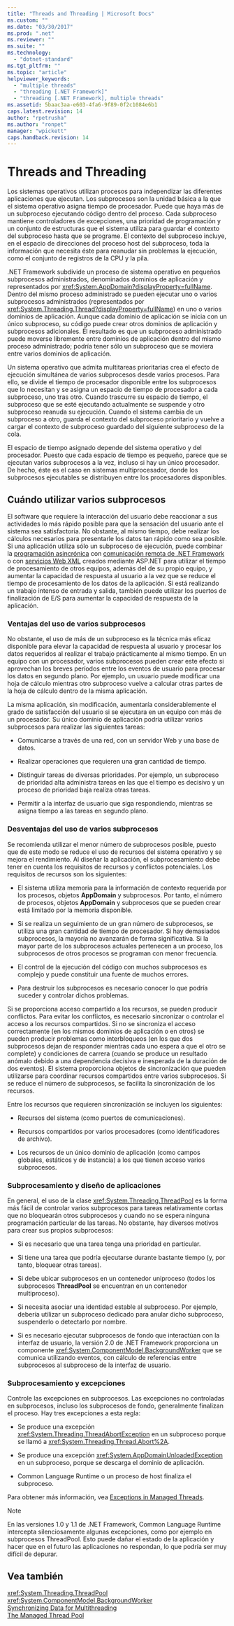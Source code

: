 ```yaml
---
title: "Threads and Threading | Microsoft Docs"
ms.custom: ""
ms.date: "03/30/2017"
ms.prod: ".net"
ms.reviewer: ""
ms.suite: ""
ms.technology: 
  - "dotnet-standard"
ms.tgt_pltfrm: ""
ms.topic: "article"
helpviewer_keywords: 
  - "multiple threads"
  - "threading [.NET Framework]"
  - "threading [.NET Framework], multiple threads"
ms.assetid: 5baac3aa-e603-4fa6-9f89-0f2c1084e6b1
caps.latest.revision: 14
author: "rpetrusha"
ms.author: "ronpet"
manager: "wpickett"
caps.handback.revision: 14
---
```

# Threads and Threading
Los sistemas operativos utilizan procesos para independizar las diferentes aplicaciones que ejecutan.  Los subprocesos son la unidad básica a la que el sistema operativo asigna tiempo de procesador. Puede que haya más de un subproceso ejecutando código dentro del proceso.  Cada subproceso mantiene controladores de excepciones, una prioridad de programación y un conjunto de estructuras que el sistema utiliza para guardar el contexto del subproceso hasta que se programe.  El contexto del subproceso incluye, en el espacio de direcciones del proceso host del subproceso, toda la información que necesita éste para reanudar sin problemas la ejecución, como el conjunto de registros de la CPU y la pila.  
  
 .NET Framework subdivide un proceso de sistema operativo en pequeños subprocesos administrados, denominados dominios de aplicación y representados por <xref:System.AppDomain?displayProperty=fullName>.  Dentro del mismo proceso administrado se pueden ejecutar uno o varios subprocesos administrados \(representados por <xref:System.Threading.Thread?displayProperty=fullName>\) en uno o varios dominios de aplicación.  Aunque cada dominio de aplicación se inicia con un único subproceso, su código puede crear otros dominios de aplicación y subprocesos adicionales.  El resultado es que un subproceso administrado puede moverse libremente entre dominios de aplicación dentro del mismo proceso administrado; podría tener sólo un subproceso que se moviera entre varios dominios de aplicación.  
  
 Un sistema operativo que admita multitareas prioritarias crea el efecto de ejecución simultánea de varios subprocesos desde varios procesos.  Para ello, se divide el tiempo de procesador disponible entre los subprocesos que lo necesitan y se asigna un espacio de tiempo de procesador a cada subproceso, uno tras otro.  Cuando trascurre su espacio de tiempo, el subproceso que se esté ejecutando actualmente se suspende y otro subproceso reanuda su ejecución.  Cuando el sistema cambia de un subproceso a otro, guarda el contexto del subproceso prioritario y vuelve a cargar el contexto de subproceso guardado del siguiente subproceso de la cola.  
  
 El espacio de tiempo asignado depende del sistema operativo y del procesador.  Puesto que cada espacio de tiempo es pequeño, parece que se ejecutan varios subprocesos a la vez, incluso si hay un único procesador.  De hecho, éste es el caso en sistemas multiprocesador, donde los subprocesos ejecutables se distribuyen entre los procesadores disponibles.  
  
## Cuándo utilizar varios subprocesos  
 El software que requiere la interacción del usuario debe reaccionar a sus actividades lo más rápido posible para que la sensación del usuario ante el sistema sea satisfactoria.  No obstante, al mismo tiempo, debe realizar los cálculos necesarios para presentarle los datos tan rápido como sea posible.  Si una aplicación utiliza sólo un subproceso de ejecución, puede combinar la [programación asincrónica](../../../docs/standard/asynchronous-programming-patterns/calling-synchronous-methods-asynchronously.md) con [comunicación remota de .NET Framework](http://msdn.microsoft.com/es-es/eccb1d31-0a22-417a-97fd-f4f1f3aa4462) o con [servicios Web XML](http://msdn.microsoft.com/es-es/1e64af78-d705-4384-b08d-591a45f4379c) creados mediante ASP.NET para utilizar el tiempo de procesamiento de otros equipos, además del de su propio equipo, y aumentar la capacidad de respuesta al usuario a la vez que se reduce el tiempo de procesamiento de los datos de la aplicación.  Si está realizando un trabajo intenso de entrada y salida, también puede utilizar los puertos de finalización de E\/S para aumentar la capacidad de respuesta de la aplicación.  
  
### Ventajas del uso de varios subprocesos  
 No obstante, el uso de más de un subproceso es la técnica más eficaz disponible para elevar la capacidad de respuesta al usuario y procesar los datos requeridos al realizar el trabajo prácticamente al mismo tiempo.  En un equipo con un procesador, varios subprocesos pueden crear este efecto si aprovechan los breves períodos entre los eventos de usuario para procesar los datos en segundo plano.  Por ejemplo, un usuario puede modificar una hoja de cálculo mientras otro subproceso vuelve a calcular otras partes de la hoja de cálculo dentro de la misma aplicación.  
  
 La misma aplicación, sin modificación, aumentaría considerablemente el grado de satisfacción del usuario si se ejecutara en un equipo con más de un procesador.  Su único dominio de aplicación podría utilizar varios subprocesos para realizar las siguientes tareas:  
  
-   Comunicarse a través de una red, con un servidor Web y una base de datos.  
  
-   Realizar operaciones que requieren una gran cantidad de tiempo.  
  
-   Distinguir tareas de diversas prioridades.  Por ejemplo, un subproceso de prioridad alta administra tareas en las que el tiempo es decisivo y un proceso de prioridad baja realiza otras tareas.  
  
-   Permitir a la interfaz de usuario que siga respondiendo, mientras se asigna tiempo a las tareas en segundo plano.  
  
### Desventajas del uso de varios subprocesos  
 Se recomienda utilizar el menor número de subprocesos posible, puesto que de este modo se reduce el uso de recursos del sistema operativo y se mejora el rendimiento.  Al diseñar la aplicación, el subprocesamiento debe tener en cuenta los requisitos de recursos y conflictos potenciales.  Los requisitos de recursos son los siguientes:  
  
-   El sistema utiliza memoria para la información de contexto requerida por los procesos, objetos **AppDomain** y subprocesos.  Por tanto, el número de procesos, objetos **AppDomain** y subprocesos que se pueden crear está limitado por la memoria disponible.  
  
-   Si se realiza un seguimiento de un gran número de subprocesos, se utiliza una gran cantidad de tiempo de procesador.  Si hay demasiados subprocesos, la mayoría no avanzarán de forma significativa.  Si la mayor parte de los subprocesos actuales pertenecen a un proceso, los subprocesos de otros procesos se programan con menor frecuencia.  
  
-   El control de la ejecución del código con muchos subprocesos es complejo y puede constituir una fuente de muchos errores.  
  
-   Para destruir los subprocesos es necesario conocer lo que podría suceder y controlar dichos problemas.  
  
 Si se proporciona acceso compartido a los recursos, se pueden producir conflictos.  Para evitar los conflictos, es necesario sincronizar o controlar el acceso a los recursos compartidos.  Si no se sincroniza el acceso correctamente \(en los mismos dominios de aplicación o en otros\) se pueden producir problemas como interbloqueos \(en los que dos subprocesos dejan de responder mientras cada uno espera a que el otro se complete\) y condiciones de carrera \(cuando se produce un resultado anómalo debido a una dependencia decisiva e inesperada de la duración de dos eventos\).  El sistema proporciona objetos de sincronización que pueden utilizarse para coordinar recursos compartidos entre varios subprocesos.  Si se reduce el número de subprocesos, se facilita la sincronización de los recursos.  
  
 Entre los recursos que requieren sincronización se incluyen los siguientes:  
  
-   Recursos del sistema \(como puertos de comunicaciones\).  
  
-   Recursos compartidos por varios procesadores \(como identificadores de archivo\).  
  
-   Los recursos de un único dominio de aplicación \(como campos globales, estáticos y de instancia\) a los que tienen acceso varios subprocesos.  
  
### Subprocesamiento y diseño de aplicaciones  
 En general, el uso de la clase <xref:System.Threading.ThreadPool> es la forma más fácil de controlar varios subprocesos para tareas relativamente cortas que no bloquearán otros subprocesos y cuando no se espera ninguna programación particular de las tareas.  No obstante, hay diversos motivos para crear sus propios subprocesos:  
  
-   Si es necesario que una tarea tenga una prioridad en particular.  
  
-   Si tiene una tarea que podría ejecutarse durante bastante tiempo \(y, por tanto, bloquear otras tareas\).  
  
-   Si debe ubicar subprocesos en un contenedor uniproceso \(todos los subprocesos **ThreadPool** se encuentran en un contenedor multiproceso\).  
  
-   Si necesita asociar una identidad estable al subproceso.  Por ejemplo, debería utilizar un subproceso dedicado para anular dicho subproceso, suspenderlo o detectarlo por nombre.  
  
-   Si es necesario ejecutar subprocesos de fondo que interactúan con la interfaz de usuario, la versión 2.0 de .NET Framework proporciona un componente <xref:System.ComponentModel.BackgroundWorker> que se comunica utilizando eventos, con cálculo de referencias entre subprocesos al subproceso de la interfaz de usuario.  
  
### Subprocesamiento y excepciones  
 Controle las excepciones en subprocesos.  Las excepciones no controladas en subprocesos, incluso los subprocesos de fondo, generalmente finalizan el proceso.  Hay tres excepciones a esta regla:  
  
-   Se produce una excepción <xref:System.Threading.ThreadAbortException> en un subproceso porque se llamó a <xref:System.Threading.Thread.Abort%2A>.  
  
-   Se produce una excepción <xref:System.AppDomainUnloadedException> en un subproceso, porque se descarga el dominio de aplicación.  
  
-   Common Language Runtime o un proceso de host finaliza el subproceso.  
  
 Para obtener más información, vea [Exceptions in Managed Threads](../../../docs/standard/threading/exceptions-in-managed-threads.md).  
  
> [!NOTE]
>  En las versiones 1.0 y 1.1 de .NET Framework, Common Language Runtime intercepta silenciosamente algunas excepciones, como por ejemplo en subprocesos ThreadPool.  Esto puede dañar el estado de la aplicación y hacer que en el futuro las aplicaciones no respondan, lo que podría ser muy difícil de depurar.  
  
## Vea también  
 <xref:System.Threading.ThreadPool>   
 <xref:System.ComponentModel.BackgroundWorker>   
 [Synchronizing Data for Multithreading](../../../docs/standard/threading/synchronizing-data-for-multithreading.md)   
 [The Managed Thread Pool](../../../docs/standard/threading/the-managed-thread-pool.md)